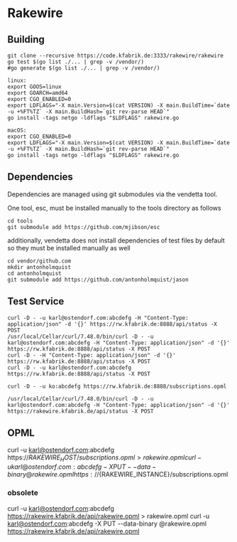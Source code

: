 # Rakewire

## Building

	git clone --recursive https://code.kfabrik.de:3333/rakewire/rakewire
	go test $(go list ./... | grep -v /vendor/)
	#go generate $(go list ./... | grep -v /vendor/)

	linux:
	export GOOS=linux
	export GOARCH=amd64
	export CGO_ENABLED=0
	export LDFLAGS="-X main.Version=$(cat VERSION) -X main.BuildTime=`date -u +%FT%TZ` -X main.BuildHash=`git rev-parse HEAD`"
	go install -tags netgo -ldflags "$LDFLAGS" rakewire.go

	macOS:
	export CGO_ENABLED=0
	export LDFLAGS="-X main.Version=$(cat VERSION) -X main.BuildTime=`date -u +%FT%TZ` -X main.BuildHash=`git rev-parse HEAD`"
	go install -tags netgo -ldflags "$LDFLAGS" rakewire.go

## Dependencies

Dependencies are managed using git submodules via the vendetta tool.

One tool, esc, must be installed manually to the tools directory as follows

	cd tools
	git submodule add https://github.com/mjibson/esc

additionally, vendetta does not install dependencies of test files by default so they must be installed manually as well

	cd vendor/github.com
	mkdir antonholmquist
	cd antonholmquist
	git submodule add https://github.com/antonholmquist/jason


## Test Service

	curl -D - -u karl@ostendorf.com:abcdefg -H "Content-Type: application/json" -d '{}' https://rw.kfabrik.de:8888/api/status -X POST
	/usr/local/Cellar/curl/7.48.0/bin/curl -D - -u karl@ostendorf.com:abcdefg -H "Content-Type: application/json" -d '{}' https://rw.kfabrik.de:8888/api/status -X POST
	curl -D - -H "Content-Type: application/json" -d '{}' https://rw.kfabrik.de:8888/api/status -X POST
	curl -D - -u karl@ostendorf.com:abcdefg https://rw.kfabrik.de:8888/api/status -X POST

	curl -D - -u ko:abcdefg https://rw.kfabrik.de:8888/subscriptions.opml

	/usr/local/Cellar/curl/7.48.0/bin/curl -D - -u karl@ostendorf.com:abcdefg -H "Content-Type: application/json" -d '{}' https://rakewire.kfabrik.de/api/status -X POST


## OPML

curl -u karl@ostendorf.com:abcdefg https://${RAKEWIRE_HOST}/subscriptions.opml > rakewire.opml
curl -u karl@ostendorf.com:abcdefg -X PUT --data-binary @rakewire.opml https://${RAKEWIRE_INSTANCE}/subscriptions.opml

### obsolete
curl -u karl@ostendorf.com:abcdefg https://rakewire.kfabrik.de/api/rakewire.opml > rakewire.opml
curl -u karl@ostendorf.com:abcdefg -X PUT --data-binary @rakewire.opml https://rakewire.kfabrik.de/api/rakewire.opml
